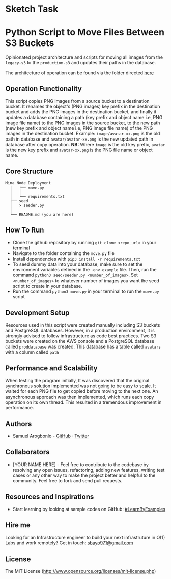 # Sketch Task

# Python Script to Move Files Between S3 Buckets
Opinionated project architecture and scripts for moving all images from the `legacy-s3` to the `production-s3` and updates their paths in the database. 

The architecture of operation can be found via the folder directed [here](https://github.com/samuelarogbonlo/sre-test/blob/master/ModelOfOperation.png)

## Operation Functionality
This script copies PNG images from a source bucket to a destination bucket. It renames the object's (PNG images) key prefix in the destination bucket and adds the PNG images in the destination bucket, and finally it updates a database containing a path (key prefix and object name i.e, PNG image file name) to the PNG images in the source bucket, to the new path (new key prefix and object name i.e, PNG image file name) of the PNG  images in the destination bucket. Example: `image/avatar-xx.png` is the old path in database and `avatar/avatar-xx.png` is the new updated path in database after copy operation. 
**NB:** Where `image` is the old key prefix, `avatar` is the new key prefix and `avatar-xx.png` is the PNG file name or object name. 

## Core Structure
    Mina Node Deployment
      │   ├── move.py   
      │   │
      │   └── requirements.txt
      ├── seed
      │   > seeder.py  
      │
      └── README.md (you are here)

## How To Run

- Clone the github repository by running `git clone <repo_url>` in your terminal
- Navigate to the folder containing the `move.py` file
- Install dependencies with `pip3 install -r requirements.txt`
- To seed dummy data into your database, make sure to set the environment variables defined in the `.env.example` file. Then, run the command `python3 seed/seeder.py <number_of_images>`. Set `<number_of_images>` to whatever number of images you want the seed script to create in your database.
- Run the command `python3 move.py` in your terminal to run the `move.py` script

## Development Setup

Resources used in this script were created manually including S3 buckets and PostgreSQL databases. However, in a production environment, it is strongly advised to follow infrastructure as code best practices. Two S3 buckets were created on the AWS console and a PostgreSQL database called `proddatabase` was created. This database has a table called `avatars` with a column called `path`

## Performance and Scalability

When testing the program initially, It was discovered that the original synchronous solution implemented was not going to be easy to scale. It waited for each PNG file to get copied before moving to the next one. An asynchronous approach was then implemented, which runs each copy operation on its own thread. This resulted in a tremendous improvement in performance.

## Authors
- Samuel Arogbonlo - [GitHub](https://github.com/samuelarogbonlo) · [Twitter](https://twitter.com/samuelarogbonlo)

## Collaborators
- [YOUR NAME HERE] - Feel free to contribute to the codebase by resolving any open issues, refactoring, adding new features, writing test cases or any other way to make the project better and helpful to the community. Feel free to fork and send pull requests.

## Resources and Inspirations
- Start learning by looking at sample codes on GitHub: [#LearnByExamples](https://github.com/topics/learn-by-examples)

## Hire me
Looking for an Infrastructure engineer to build your next infrastruture in O(1) Labs and work remotely? Get in touch: [sbayo971@gmail.com](mailto:sbayo971@gmail.com)

## License

The MIT License (http://www.opensource.org/licenses/mit-license.php)

